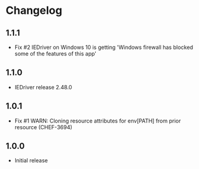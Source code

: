 # Changelog

## 1.1.1

- Fix #2 IEDriver on Windows 10 is getting 'Windows firewall has blocked some of the features of this app' 

## 1.1.0

- IEDriver release 2.48.0

## 1.0.1

- Fix #1 WARN: Cloning resource attributes for env[PATH] from prior resource (CHEF-3694)

## 1.0.0

- Initial release
